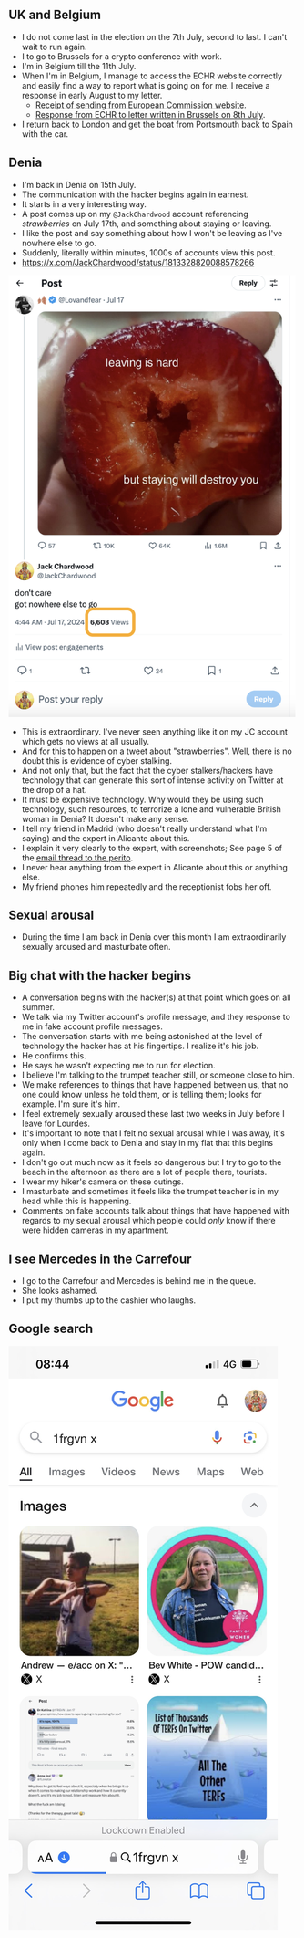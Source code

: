 ## UK and Belgium

- I do not come last in the election on the 7th July, second to last. I can't wait to run again.
- I to go to Brussels for a crypto conference with work.
- I'm in Belgium till the 11th July.
- When I'm in Belgium, I manage to access the ECHR website correctly and easily find a way to report what is going on for me. I receive a response in early August to my letter.
    - [Receipt of sending from European Commission website](../../content/documents/evidence/eu-complaint.png).
    - [Response from ECHR to letter written in Brussels on 8th July](../../content/documents/evidence/ARES%202024_5484609.pdf).
- I return back to London and get the boat from Portsmouth back to Spain with the car.

## Denia

- I'm back in Denia on 15th July. 
- The communication with the hacker begins again in earnest.
- It starts in a very interesting way.
- A post comes up on my `@JackChardwood` account referencing *strawberries* on July 17th, and something about staying or leaving.
- I like the post and say something about how I won't be leaving as I've nowhere else to go.
- Suddenly, literally within minutes, 1000s of accounts view this post.
- https://x.com/JackChardwood/status/1813328820088578266

![gotcha](../../content/images/gotcha.png)

- This is extraordinary. I've never seen anything like it on my JC account which gets no views at all usually.
- And for this to happen on a tweet about "strawberries". Well, there is no doubt this is evidence of cyber stalking.
- And not only that, but the fact that the cyber stalkers/hackers have technology that can generate this sort of intense activity on Twitter at the drop of a hat. 
- It must be expensive technology. Why would they be using such technology, such resources, to terrorize a lone and vulnerable British woman in Denia? It doesn't make any sense.
- I tell my friend in Madrid (who doesn't really understand what I'm saying) and the expert in Alicante about this.
- I explain it very clearly to the expert, with screenshots; See page 5 of the [email thread to the perito](../../content/documents/evidence/comms-with-perito.pdf).
- I never hear anything from the expert in Alicante about this or anything else.
- My friend phones him repeatedly and the receptionist fobs her off.

## Sexual arousal

- During the time I am back in Denia over this month I am extraordinarily sexually aroused and masturbate often.

## Big chat with the hacker begins

- A conversation begins with the hacker(s) at that point which goes on all summer.
- We talk via my Twitter account's profile message, and they response to me in fake account profile messages.
- The conversation starts with me being astonished at the level of technology the hacker has at his fingertips. I realize it's his job.
- He confirms this.
- He says he wasn't expecting me to run for election.
- I believe I'm talking to the trumpet teacher still, or someone close to him.
- We make references to things that have happened between us, that no one could know unless he told them, or is telling them; looks for example. I'm sure it's him.
- I feel extremely sexually aroused these last two weeks in July before I leave for Lourdes.
- It's important to note that I felt no sexual arousal while I was away, it's only when I come back to Denia and stay in my flat that this begins again.
- I don't go out much now as it feels so dangerous but I try to go to the beach in the afternoon as there are a lot of people there, tourists.
- I wear my hiker's camera on these outings.
- I masturbate and sometimes it feels like the trumpet teacher is in my head while this is happening. 
- Comments on fake accounts talk about things that have happened with regards to my sexual arousal which people could *only* know if there were hidden cameras in my apartment.

## I see Mercedes in the Carrefour

- I go to the Carrefour and Mercedes is behind me in the queue.
- She looks ashamed.
- I put my thumbs up to the cashier who laughs.

## Google search

![screenshot](../../content/images/google-searches/july-24.JPG)